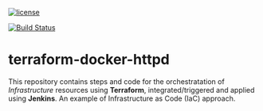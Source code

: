 [![license](https://img.shields.io/badge/License-MIT-brightgreen.svg)](https://github.com/Tech-Overlord/terraform-docker-httpd/blob/master/LICENSE) 

[![Build Status](https://travis-ci.com/darkwizard242/terraform-docker-httpd.svg?branch=master)](https://travis-ci.com/darkwizard242/terraform-docker-httpd)

# terraform-docker-httpd
This repository contains steps and code for the orchestratation of *Infrastructure* resources using **Terraform**, integrated/triggered and applied using **Jenkins**. An example of Infrastructure as Code (IaC) approach.